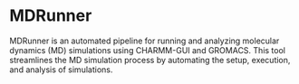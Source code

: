 # MDRunner
MDRunner is an automated pipeline for running and analyzing molecular dynamics (MD) simulations using CHARMM-GUI and GROMACS. This tool streamlines the MD simulation process by automating the setup, execution, and analysis of simulations.
